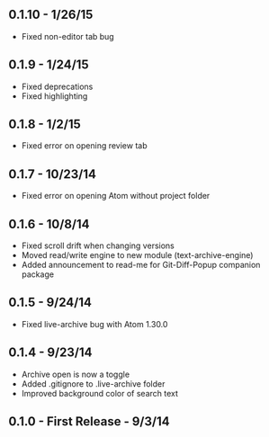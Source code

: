 
## 0.1.10 - 1/26/15
* Fixed non-editor tab bug

## 0.1.9 - 1/24/15
* Fixed deprecations
* Fixed highlighting

## 0.1.8 - 1/2/15
* Fixed error on opening review tab

## 0.1.7 - 10/23/14
* Fixed error on opening Atom without project folder

## 0.1.6 - 10/8/14
* Fixed scroll drift when changing versions
* Moved read/write engine to new module (text-archive-engine)
* Added announcement to read-me for Git-Diff-Popup companion package

## 0.1.5 - 9/24/14
* Fixed live-archive bug with Atom 1.30.0

## 0.1.4 - 9/23/14
* Archive open is now a toggle
* Added .gitignore to .live-archive folder
* Improved background color of search text

## 0.1.0 - First Release - 9/3/14
